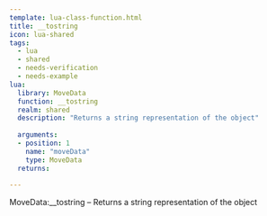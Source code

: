 ```yaml
---
template: lua-class-function.html
title: __tostring
icon: lua-shared
tags:
  - lua
  - shared
  - needs-verification
  - needs-example
lua:
  library: MoveData
  function: __tostring
  realm: shared
  description: "Returns a string representation of the object"
  
  arguments:
  - position: 1
    name: "moveData"
    type: MoveData
  returns:
    
---
```


<div class="lua__search__keywords">
MoveData:__tostring &#x2013; Returns a string representation of the object
</div>
